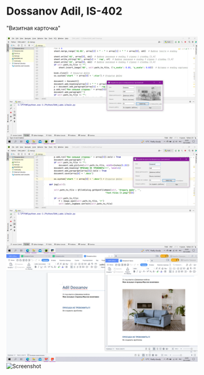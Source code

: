 # Dossanov Adil, IS-402
"Визитная карточка"

![Screenshot](Screenshot.png)
![Screenshot](Screenshot1.png)
![Screenshot](Screenshot2.png)
![Screenshot](Screenshot3.png)